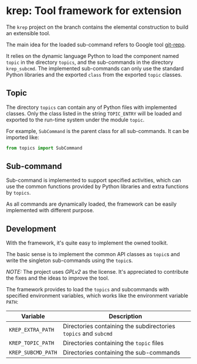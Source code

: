 krep: Tool framework for extension
==================================

The `krep` project on the branch contains the elemental construction to build
an extensible tool.

The main idea for the loaded sub-command refers to Google tool [git-repo][].

It relies on the dynamic language Python to load the component named `topic` in
the directory `topics`, and the sub-commands in the directory `krep_subcmd`.
The implemented sub-commands can only use the standard Python libraries and the
exported `class` from the exported `topic` classes.

Topic
-----

The directory `topics` can contain any of Python files with implemented classes.
Only the class listed in the string `TOPIC_ENTRY` will be loaded and exported
to the run-time system under the module `topic`.

For example, `SubCommand` is the parent class for all sub-commands. It can be
imported like:

```python
from topics import SubCommand
```

Sub-command
-----------

Sub-command is implemented to support specified activities, which can use the
common functions provided by Python libraries and extra functions by `topics`.

As all commands are dynamically loaded, the framework can be easily implemented
with different purpose.


Development
-----------

With the framework, it's quite easy to implement the owned toolkit.

The basic sense is to implement the common API classes as `topic`s and write
the singleton sub-commands using the `topic`s.

*NOTE:* The project uses *GPLv2* as the license. It's appreciated to contribute
the fixes and the ideas to improve the tool.

The framework provides to load the `topics` and subcommands with specified
environment variables, which works like the environment variable `PATH`:

| Variable | Description |
|----------------|-----------------------------------------------------------------|
| `KREP_EXTRA_PATH` | Directories containing the subdirectories `topics` and `subcmd` |
| `KREP_TOPIC_PATH` | Directories containing the `topic` files |
| `KREP_SUBCMD_PATH` | Directories containing the sub-commands |

[git-repo]: https://gerrit.googlesource.com/git-repo
